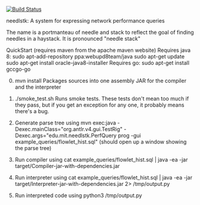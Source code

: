 [![Build Status](https://travis-ci.org/anirudhSK/needlstk.svg?branch=master)](https://travis-ci.org/anirudhSK/needlstk)

needlstk: A system for expressing network performance queries

The name is a portmanteau of needle and stack to reflect the
goal of finding needles in a haystack. It is pronounced "needle stack"

QuickStart (requires maven from the apache maven website)
Requires java 8:
sudo apt-add-repository ppa:webupd8team/java
sudo apt-get update
sudo apt-get install oracle-java8-installer
Requires go:
sudo apt-get install gccgo-go

0. mvn install
Packages sources into one assembly JAR for
the compiler and the interpreter

1. ./smoke\_test.sh
Runs smoke tests.
These tests don't mean too much if they pass,
but if you get an exception for any one, it
probably means there's a bug.

2. Generate parse tree using
mvn exec:java -Dexec.mainClass="org.antlr.v4.gui.TestRig" -Dexec.args="edu.mit.needlstk.PerfQuery prog -gui example\_queries/flowlet\_hist.sql"
(should open up a window showing the parse tree)

3. Run compiler using
cat example\_queries/flowlet\_hist.sql | java -ea -jar target/Compiler-jar-with-dependencies.jar

4. Run interpreter using
cat example\_queries/flowlet\_hist.sql | java -ea -jar target/Interpreter-jar-with-dependencies.jar 2> /tmp/output.py

5. Run interpreted code using
python3 /tmp/output.py
